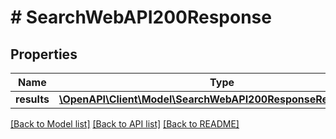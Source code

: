 # # SearchWebAPI200Response

## Properties

Name | Type | Description | Notes
------------ | ------------- | ------------- | -------------
**results** | [**\OpenAPI\Client\Model\SearchWebAPI200ResponseResultsInner[]**](SearchWebAPI200ResponseResultsInner.md) |  | [optional]

[[Back to Model list]](../../README.md#models) [[Back to API list]](../../README.md#endpoints) [[Back to README]](../../README.md)
